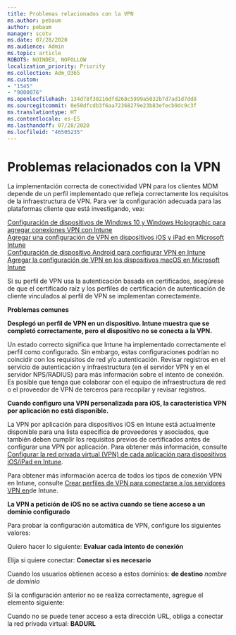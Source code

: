 ```yaml
---
title: Problemas relacionados con la VPN
ms.author: pebaum
author: pebaum
manager: scotv
ms.date: 07/28/2020
ms.audience: Admin
ms.topic: article
ROBOTS: NOINDEX, NOFOLLOW
localization_priority: Priority
ms.collection: Adm_O365
ms.custom:
- "1545"
- "9000076"
ms.openlocfilehash: 134d78f30216dfd268c5999a5032b7d7ad1d7dd8
ms.sourcegitcommit: 0e50dfcdb3f6aa72368279e23b83efecb9dc9c3f
ms.translationtype: HT
ms.contentlocale: es-ES
ms.lasthandoff: 07/28/2020
ms.locfileid: "46505235"
---
```

# <a name="vpn-related-issues"></a>Problemas relacionados con la VPN

La implementación correcta de conectividad VPN para los clientes MDM depende de un perfil implementado que refleja correctamente los requisitos de la infraestructura de VPN. Para ver la configuración adecuada para las plataformas cliente que está investigando, vea: 

[Configuración de dispositivos de Windows 10 y Windows Holographic para agregar conexiones VPN con Intune](https://docs.microsoft.com/intune/vpn-settings-windows-10)  
[Agregar una configuración de VPN en dispositivos iOS y iPad en Microsoft Intune](https://docs.microsoft.com/intune/vpn-settings-ios)  
[Configuración de dispositivo Android para configurar VPN en Intune](https://docs.microsoft.com/intune/vpn-settings-android)  
[Agregar la configuración de VPN en los dispositivos macOS en Microsoft Intune](https://docs.microsoft.com/mem/intune/configuration/vpn-settings-macos)

Si su perfil de VPN usa la autenticación basada en certificados, asegúrese de que el certificado raíz y los perfiles de certificación de autenticación de cliente vinculados al perfil de VPN se implementan correctamente.

**Problemas comunes**

**Desplegó un perfil de VPN en un dispositivo. Intune muestra que se completó correctamente, pero el dispositivo no se conecta a la VPN.**

Un estado correcto significa que Intune ha implementado correctamente el perfil como configurado. Sin embargo, estas configuraciones podrían no coincidir con los requisitos de red y/o autenticación. Revisar registros en el servicio de autenticación y infraestructura (en el servidor VPN y en el servidor NPS/RADIUS) para más información sobre el intento de conexión. Es posible que tenga que colaborar con el equipo de infraestructura de red o el proveedor de VPN de terceros para recopilar y revisar registros.

**Cuando configuro una VPN personalizada para iOS, la característica VPN por aplicación no está disponible.**

La VPN por aplicación para dispositivos iOS en Intune está actualmente disponible para una lista específica de proveedores y asociados, que también deben cumplir los requisitos previos de certificados antes de configurar una VPN por aplicación. Para obtener más información, consulte [Configurar la red privada virtual (VPN) de cada aplicación para dispositivos iOS/iPad en Intune](https://docs.microsoft.com/intune/vpn-setting-configure-per-app). 

Para obtener más información acerca de todos los tipos de conexión VPN en Intune, consulte [Crear perfiles de VPN para conectarse a los servidores VPN en](https://docs.microsoft.com/intune/vpn-settings-configure)de Intune.  

**La VPN a petición de iOS no se activa cuando se tiene acceso a un dominio configurado**

Para probar la configuración automática de VPN, configure los siguientes valores:

Quiero hacer lo siguiente: **Evaluar cada intento de conexión** 

Elija si quiere conectar: **Conectar si es necesario**

Cuando los usuarios obtienen acceso a estos dominios: **de destino** *nombre de dominio*

Si la configuración anterior no se realiza correctamente, agregue el elemento siguiente:

Cuando no se puede tener acceso a esta dirección URL, obliga a conectar la red privada virtual: **BADURL**